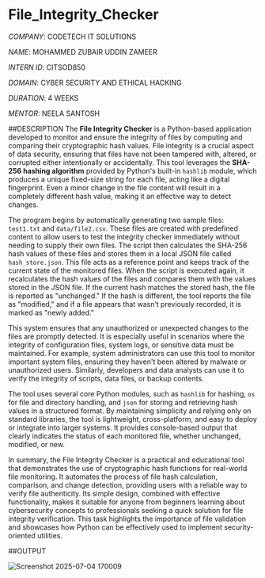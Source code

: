 # File_Integrity_Checker

*COMPANY*: CODETECH IT SOLUTIONS

*NAME*: MOHAMMED ZUBAIR UDDIN ZAMEER

*INTERN ID*: CITSOD850

*DOMAIN*: CYBER SECURITY AND ETHICAL HACKING

*DURATION*: 4 WEEKS

*MENTOR*: NEELA SANTOSH

##DESCRIPTION
The **File Integrity Checker** is a Python-based application developed to monitor and ensure the integrity of files by computing and comparing their cryptographic hash values. File integrity is a crucial aspect of data security, ensuring that files have not been tampered with, altered, or corrupted either intentionally or accidentally. This tool leverages the **SHA-256 hashing algorithm** provided by Python's built-in `hashlib` module, which produces a unique fixed-size string for each file, acting like a digital fingerprint. Even a minor change in the file content will result in a completely different hash value, making it an effective way to detect changes.

The program begins by automatically generating two sample files: `test1.txt` and `data/file2.csv`. These files are created with predefined content to allow users to test the integrity checker immediately without needing to supply their own files. The script then calculates the SHA-256 hash values of these files and stores them in a local JSON file called `hash_store.json`. This file acts as a reference point and keeps track of the current state of the monitored files. When the script is executed again, it recalculates the hash values of the files and compares them with the values stored in the JSON file. If the current hash matches the stored hash, the file is reported as "unchanged." If the hash is different, the tool reports the file as "modified," and if a file appears that wasn’t previously recorded, it is marked as "newly added."

This system ensures that any unauthorized or unexpected changes to the files are promptly detected. It is especially useful in scenarios where the integrity of configuration files, system logs, or sensitive data must be maintained. For example, system administrators can use this tool to monitor important system files, ensuring they haven't been altered by malware or unauthorized users. Similarly, developers and data analysts can use it to verify the integrity of scripts, data files, or backup contents.

The tool uses several core Python modules, such as `hashlib` for hashing, `os` for file and directory handling, and `json` for storing and retrieving hash values in a structured format. By maintaining simplicity and relying only on standard libraries, the tool is lightweight, cross-platform, and easy to deploy or integrate into larger systems. It provides console-based output that clearly indicates the status of each monitored file, whether unchanged, modified, or new.

In summary, the File Integrity Checker is a practical and educational tool that demonstrates the use of cryptographic hash functions for real-world file monitoring. It automates the process of file hash calculation, comparison, and change detection, providing users with a reliable way to verify file authenticity. Its simple design, combined with effective functionality, makes it suitable for anyone from beginners learning about cybersecurity concepts to professionals seeking a quick solution for file integrity verification. This task highlights the importance of file validation and showcases how Python can be effectively used to implement security-oriented utilities.

##OUTPUT

![Screenshot 2025-07-04 170009](https://github.com/user-attachments/assets/f7bd2e0d-c1e1-412a-afcb-2285a00a716d)
